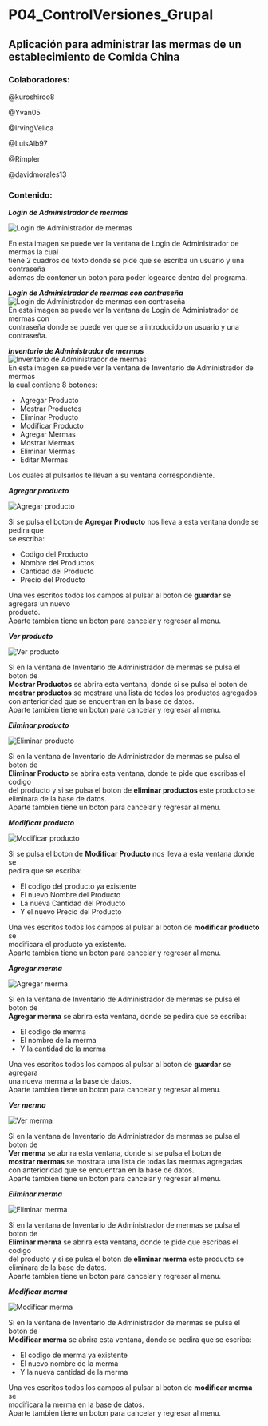 # P04_ControlVersiones_Grupal
## Aplicación para administrar las mermas de un establecimiento de Comida China
### Colaboradores:  

@kuroshiroo8  

@Yvan05  

@IrvingVelica  

@LuisAlb97  

@Rimpler  

@davidmorales13  

### Contenido:  
***Login de Administrador de mermas***  

![Login de Administrador de mermas](https://raw.githubusercontent.com/kuroshiroo8/P04_ControlVersiones_Grupal/master/img/001.png "Login de Administrador de mermas")  

En esta imagen se puede ver la ventana de Login de Administrador de mermas la cual  
tiene 2 cuadros de texto donde se pide que se escriba un usuario y una contraseña  
ademas de contener un boton para poder logearce dentro del programa.  

***Login de Administrador de mermas con contraseña***  
![Login de Administrador de mermas con contraseña](https://raw.githubusercontent.com/kuroshiroo8/P04_ControlVersiones_Grupal/master/img/002.png "Login de Administrador de mermas con contraseña")  
En esta imagen se puede ver la ventana de Login de Administrador de mermas con  
contraseña donde se puede ver que se a introducido un usuario y una contraseña.  

***Inventario de Administrador de mermas***  
![Inventario de Administrador de mermas](https://raw.githubusercontent.com/kuroshiroo8/P04_ControlVersiones_Grupal/master/img/003.png "Inventario de Administrador de mermas")  
En esta imagen se puede ver la ventana de Inventario de Administrador de mermas  
la cual contiene 8 botones:
+ Agregar Producto
+ Mostrar Productos
+ Eliminar Producto
+ Modificar Producto
+ Agregar Mermas
+ Mostrar Mermas
+ Eliminar Mermas
+ Editar Mermas  

Los cuales al pulsarlos te llevan a su ventana correspondiente.  

***Agregar producto***  

![Agregar producto](https://raw.githubusercontent.com/kuroshiroo8/P04_ControlVersiones_Grupal/master/img/004.png "Agregar producto")  

Si se pulsa el boton de **Agregar Producto** nos lleva a esta ventana donde se pedira que  
se escriba:
+ Codigo del Producto
+ Nombre del Productos
+ Cantidad del Producto
+ Precio del Producto  

Una ves escritos todos los campos al pulsar al boton de **guardar** se agregara un nuevo  
producto.  
Aparte tambien tiene un boton para cancelar y regresar al menu.  

***Ver producto***  

![Ver producto](https://raw.githubusercontent.com/kuroshiroo8/P04_ControlVersiones_Grupal/master/img/005.png "Ver producto")  

Si en la ventana de Inventario de Administrador de mermas se pulsa el boton de  
**Mostrar Productos** se abrira esta ventana, donde si se pulsa el boton de  
**mostrar productos** se mostrara una lista de todos los productos agregados  
con anterioridad que se encuentran en la base de datos.  
Aparte tambien tiene un boton para cancelar y regresar al menu.  

***Eliminar producto***  

![Eliminar producto](https://raw.githubusercontent.com/kuroshiroo8/P04_ControlVersiones_Grupal/master/img/006.png "Eliminar producto")  

Si en la ventana de Inventario de Administrador de mermas se pulsa el boton de  
**Eliminar Producto** se abrira esta ventana, donde te pide que escribas el codigo  
del producto y si se pulsa el boton de **eliminar productos** este producto se  
eliminara de la base de datos.  
Aparte tambien tiene un boton para cancelar y regresar al menu.  

***Modificar producto***  

![Modificar producto](https://raw.githubusercontent.com/kuroshiroo8/P04_ControlVersiones_Grupal/master/img/007.png "Modificar producto")  

Si se pulsa el boton de **Modificar Producto** nos lleva a esta ventana donde se  
pedira que se escriba:
+ El codigo del producto ya existente
+ El nuevo Nombre del Producto
+ La nueva Cantidad del Producto
+ Y el nuevo Precio del Producto  

Una ves escritos todos los campos al pulsar al boton de **modificar producto** se  
modificara el producto ya existente.  
Aparte tambien tiene un boton para cancelar y regresar al menu.  

***Agregar merma***  

![Agregar merma](https://raw.githubusercontent.com/kuroshiroo8/P04_ControlVersiones_Grupal/master/img/008.png "Agregar merma")  

Si en la ventana de Inventario de Administrador de mermas se pulsa el boton de  
**Agregar merma** se abrira esta ventana, donde se pedira que se escriba:
+ El codigo de merma
+ El nombre de la merma
+ Y la cantidad de la merma  

Una ves escritos todos los campos al pulsar al boton de **guardar** se agregara  
una nueva merma a la base de datos.  
Aparte tambien tiene un boton para cancelar y regresar al menu.  

***Ver merma***  

![Ver merma](https://raw.githubusercontent.com/kuroshiroo8/P04_ControlVersiones_Grupal/master/img/009.png "Título alternativo")  

Si en la ventana de Inventario de Administrador de mermas se pulsa el boton de  
**Ver merma** se abrira esta ventana, donde si se pulsa el boton de  
**mostrar mermas** se mostrara una lista de todas las mermas agregadas  
con anterioridad que se encuentran en la base de datos.  
Aparte tambien tiene un boton para cancelar y regresar al menu.  

***Eliminar merma***  

![Eliminar merma](https://raw.githubusercontent.com/kuroshiroo8/P04_ControlVersiones_Grupal/master/img/010.png "Eliminar merma")  

Si en la ventana de Inventario de Administrador de mermas se pulsa el boton de  
**Eliminar merma** se abrira esta ventana, donde te pide que escribas el codigo  
del producto y si se pulsa el boton de **eliminar merma** este producto se  
eliminara de la base de datos.  
Aparte tambien tiene un boton para cancelar y regresar al menu.  

***Modificar merma***  

![Modificar merma](https://raw.githubusercontent.com/kuroshiroo8/P04_ControlVersiones_Grupal/master/img/011.png "Modificar merma")  

Si en la ventana de Inventario de Administrador de mermas se pulsa el boton de  
**Modificar merma** se abrira esta ventana, donde se pedira que se escriba:
+ El codigo de merma ya existente
+ El nuevo nombre de la merma
+ Y la nueva cantidad de la merma  

Una ves escritos todos los campos al pulsar al boton de **modificar merma** se  
modificara la merma en la base de datos.  
Aparte tambien tiene un boton para cancelar y regresar al menu.  
